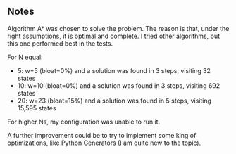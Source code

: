 ## Notes
Algorithm A* was chosen to solve the problem.
The reason is that, under the right assumptions, it is optimal and complete.
I tried other algorithms, but this one performed best in the tests.

For N equal:
- 5: w=5 (bloat=0%) and a solution was found in 3 steps, visiting 32 states
- 10: w=10 (bloat=0%) and a solution was found in 3 steps, visiting 692 states
- 20: w=23 (bloat=15%) and a solution was found in 5 steps, visiting 15,595 states

For higher Ns, my configuration was unable to run it.

A further improvement could be to try to implement some king of optimizations, like Python Generators (I am quite new to the topic).
